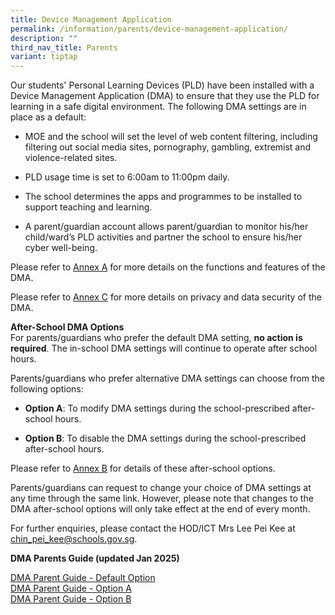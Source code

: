 ```yaml
---
title: Device Management Application
permalink: /information/parents/device-management-application/
description: ""
third_nav_title: Parents
variant: tiptap
---
```

<p>Our students' Personal Learning Devices (PLD) have been installed with
a Device Management Application (DMA) to ensure that they use the PLD for
learning in a safe digital environment.&nbsp;The following DMA settings
are in place as a default:</p>
<ul data-tight="true" class="tight">
<li>
<p>MOE and the school will set the level of web content filtering, including
filtering out social media sites, pornography, gambling, extremist and
violence-related sites.</p>
</li>
<li>
<p>PLD usage time is set to 6:00am to 11:00pm daily.</p>
</li>
<li>
<p>The school determines the apps and programmes to be installed to support
teaching and learning.</p>
</li>
<li>
<p>A parent/guardian account allows parent/guardian to monitor his/her child/ward’s
PLD activities and partner the school to ensure his/her cyber well-being.</p>
</li>
</ul>
<p>Please refer to&nbsp;<a href="/files/Our Curriculum/Digital Literacy/Annex_A_Functions_of_the_DMA_.pdf" rel="noopener nofollow" target="_blank">Annex A</a>&nbsp;for
more details on the functions and features of the DMA.</p>
<p>Please refer to&nbsp;<a href="/files/Our Curriculum/Digital Literacy/Annex_C_Privacy_and_Data_Security.pdf" rel="noopener nofollow" target="_blank">Annex C</a>&nbsp;for
more details on privacy and data security of the DMA.</p>
<p><strong>After-School DMA Options<br></strong>For parents/guardians who
prefer the default DMA setting,&nbsp;<strong>no action is required</strong>.
The in-school DMA settings will continue to operate after school hours.</p>
<p>Parents/guardians who prefer alternative DMA settings can choose from
the following options:&nbsp;</p>
<ul data-tight="true" class="tight">
<li>
<p><strong>Option A</strong>: To modify DMA settings during the school-prescribed
after-school hours.&nbsp;</p>
</li>
<li>
<p><strong>Option B</strong>: To disable the DMA settings during the school-prescribed
after-school hours.</p>
</li>
</ul>
<p>Please refer to&nbsp;<a href="/files/Our Curriculum/Digital Literacy/Annex_B_MOE_DMA_After_School_Hours_Settings_for_iPad_PLDs.pdf" rel="noopener nofollow" target="_blank">Annex B</a>&nbsp;for
details of these after-school options.</p>
<p>Parents/guardians can request to change your choice of DMA settings at
any time through the same link. However, please note that changes to the
DMA after-school options will only take effect at the end of every month.</p>
<p>For further enquiries, please contact the HOD/ICT Mrs Lee Pei Kee at&nbsp;
<a href="mailto:chin_pei_kee@schools.gov.sg" rel="noopener noreferrer nofollow" target="">chin_pei_kee@schools.gov.sg</a>.&nbsp;</p>
<p><strong>DMA Parents Guide (updated Jan 2025)</strong>
</p>
<p><a href="/files/Our Curriculum/Digital Literacy/IE11_Parent_User_Guide_for_Default_Option.pdf" rel="noopener" target="_blank">DMA Parent Guide - Default Option</a>
<br><a href="/files/Our Curriculum/Digital Literacy/IE09_Parent_User_Guide_for_Option_A.pdf" rel="noopener" target="_blank">DMA Parent Guide - Option A</a>
<br><a href="/files/Our Curriculum/Digital Literacy/IE10_Parent_User_Guide_for_Option_B.pdf" rel="noopener" target="_blank">DMA Parent Guide - Option B</a>
</p>